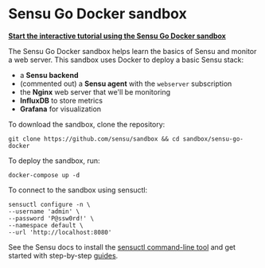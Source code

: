 # Sensu Go Docker sandbox

**[Start the interactive tutorial using the Sensu Go Docker sandbox](https://docs.sensu.io/sensu-go/latest/getting-started/tutorial/)**

The Sensu Go Docker sandbox helps learn the basics of Sensu and monitor a web server.
This sandbox uses Docker to deploy a basic Sensu stack:

- a **Sensu backend**
- (commented out) a **Sensu agent** with the `webserver` subscription
- the **Nginx** web server that we'll be monitoring
- **InfluxDB** to store metrics
- **Grafana** for visualization

To download the sandbox, clone the repository:

```
git clone https://github.com/sensu/sandbox && cd sandbox/sensu-go-docker
```

To deploy the sandbox, run:

```
docker-compose up -d
```

To connect to the sandbox using sensuctl:

```
sensuctl configure -n \
--username 'admin' \
--password 'P@ssw0rd!' \
--namespace default \
--url 'http://localhost:8080'
```

See the Sensu docs to install the [sensuctl command-line tool](https://docs.sensu.io/sensu-go/latest/installation/install-sensu/#install-sensuctl) and get started with step-by-step [guides](https://docs.sensu.io/sensu-go/latest/guides).
